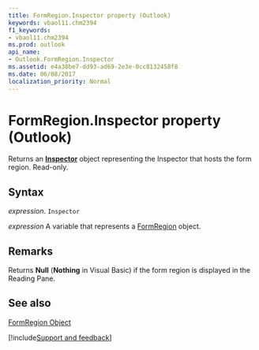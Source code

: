 ```yaml
---
title: FormRegion.Inspector property (Outlook)
keywords: vbaol11.chm2394
f1_keywords:
- vbaol11.chm2394
ms.prod: outlook
api_name:
- Outlook.FormRegion.Inspector
ms.assetid: e4a38be7-dd93-ad69-2e3e-0cc8132458f8
ms.date: 06/08/2017
localization_priority: Normal
---
```



# FormRegion.Inspector property (Outlook)

Returns an  **[Inspector](Outlook.Inspector.md)** object representing the Inspector that hosts the form region. Read-only.


## Syntax

_expression_. `Inspector`

_expression_ A variable that represents a [FormRegion](Outlook.FormRegion.md) object.


## Remarks

Returns  **Null** (**Nothing** in Visual Basic) if the form region is displayed in the Reading Pane.


## See also


[FormRegion Object](Outlook.FormRegion.md)

[!include[Support and feedback](~/includes/feedback-boilerplate.md)]